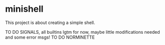 # minishell
This project is about creating a simple shell.

TO DO SIGNALS, all builtins lgtm for now, maybe little modifications needed and some error msgs!
TO DO NORMINETTE
